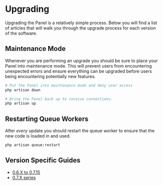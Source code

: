 # Upgrading
Upgrading the Panel is a relatively simple process. Below you will find a list of articles that will walk you through
the upgrade process for each version of the software.

## Maintenance Mode
Whenever you are performing an upgrade you should be sure to place your Panel into maintenance mode. This will prevent
users from encountering unexpected errors and ensure everything can be upgraded before users being encountering
potentially new features.

``` bash
# Put the Panel into maintenance mode and deny user access
php artisan down

# Bring the Panel back up to receive connections.
php artisan up
```

## Restarting Queue Workers
After _every_ update you should restart the queue worker to ensure that the new code is loaded in and used.

``` bash
php artisan queue:restart
```

## Version Specific Guides

* [0.6.X to 0.7.15](/panel/upgrade/0.6_to_0.7.md)
* [0.7.X series](/panel/upgrade/0.7.md) <Badge text="current" vertical="middle"/>
